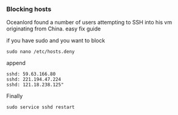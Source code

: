 ### Blocking hosts

Oceanlord found a number of users attempting to SSH into his vm originating from China.
easy fix guide

if you have sudo and you want to block
```
sudo nano /etc/hosts.deny
```
append
```
sshd: 59.63.166.80
sshd: 221.194.47.224
sshd: 121.18.238.125"
```
Finally
```
sudo service sshd restart
```